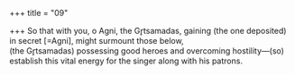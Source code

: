 +++
title = "09"

+++
So that with you, o Agni, the Gr̥tsamadas, gaining (the one deposited) in  secret [=Agni], might surmount those below,  
(the Gr̥tsamadas) possessing good heroes and overcoming hostility—(so)  establish this vital energy for the singer along with his patrons.  